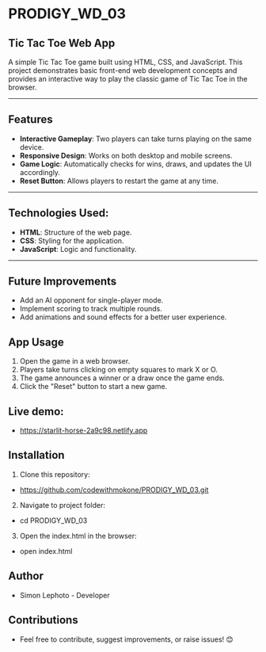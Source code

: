 # PRODIGY_WD_03

## Tic Tac Toe Web App

A simple Tic Tac Toe game built using HTML, CSS, and JavaScript. This project demonstrates basic front-end web development concepts and provides an interactive way to play the classic game of Tic Tac Toe in the browser.

---

## Features

- **Interactive Gameplay**: Two players can take turns playing on the same device.
- **Responsive Design**: Works on both desktop and mobile screens.
- **Game Logic**: Automatically checks for wins, draws, and updates the UI accordingly.
- **Reset Button**: Allows players to restart the game at any time.

---

## Technologies Used:
- **HTML**: Structure of the web page.
- **CSS**: Styling for the application.
- **JavaScript**: Logic and functionality.

---

## Future Improvements
- Add an AI opponent for single-player mode.
- Implement scoring to track multiple rounds.
- Add animations and sound effects for a better user experience.

## App Usage
1. Open the game in a web browser.
2. Players take turns clicking on empty squares to mark X or O.
3. The game announces a winner or a draw once the game ends.
4. Click the "Reset" button to start a new game.

## Live demo:
- https://starlit-horse-2a9c98.netlify.app

## Installation

1. Clone this repository:
- https://github.com/codewithmokone/PRODIGY_WD_03.git 

2. Navigate to project folder:
- cd PRODIGY_WD_03

3. Open the index.html in the browser:
- open index.html


## Author
- Simon Lephoto - Developer

## Contributions
- Feel free to contribute, suggest improvements, or raise issues! 😊